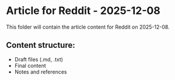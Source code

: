 # Article for Reddit - 2025-12-08

This folder will contain the article content for Reddit on 2025-12-08.

## Content structure:
- Draft files (.md, .txt)
- Final content
- Notes and references
